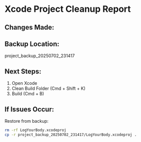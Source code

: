 
# Xcode Project Cleanup Report

## Changes Made:


## Backup Location:
project_backup_20250702_231417

## Next Steps:
1. Open Xcode
2. Clean Build Folder (Cmd + Shift + K)
3. Build (Cmd + B)

## If Issues Occur:
Restore from backup:
```bash
rm -rf LogYourBody.xcodeproj
cp -r project_backup_20250702_231417/LogYourBody.xcodeproj .
```

